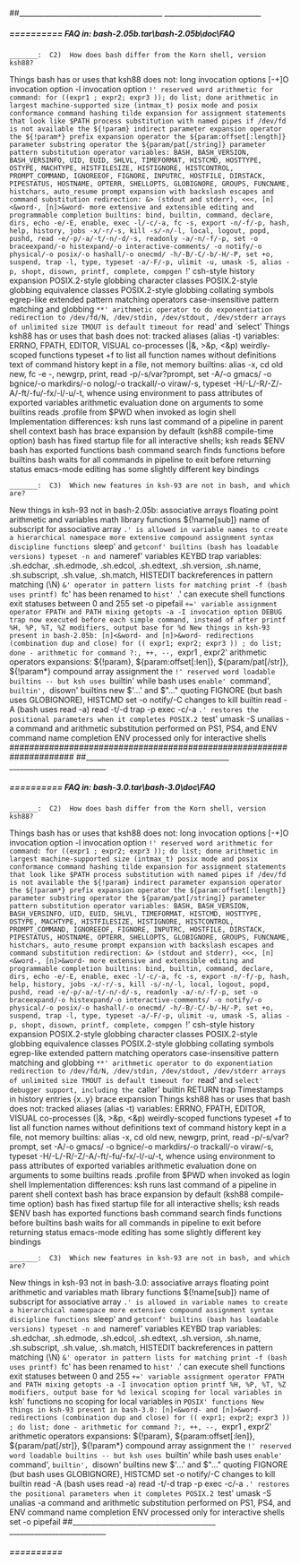 ##________________________________________  ___________________________


#####  ==========  FAQ in:   bash-2.05b.tar\bash-2.05b\doc\FAQ

	_______:  C2)  How does bash differ from the Korn shell, version ksh88?
Things bash has or uses that ksh88 does not:
	long invocation options
	[-+]O invocation option
	-l invocation option
	`!' reserved word
	arithmetic for command: for ((expr1 ; expr2; expr3 )); do list; done
	arithmetic in largest machine-supported size (intmax_t)
	posix mode and posix conformance
	command hashing
	tilde expansion for assignment statements that look like $PATH
	process substitution with named pipes if /dev/fd is not available
	the ${!param} indirect parameter expansion operator
	the ${!param*} prefix expansion operator
	the ${param:offset[:length]} parameter substring operator
	the ${param/pat[/string]} parameter pattern substitution operator
	variables: BASH, BASH_VERSION, BASH_VERSINFO, UID, EUID, SHLVL,
		   TIMEFORMAT, HISTCMD, HOSTTYPE, OSTYPE, MACHTYPE,
		   HISTFILESIZE, HISTIGNORE, HISTCONTROL, PROMPT_COMMAND,
		   IGNOREEOF, FIGNORE, INPUTRC, HOSTFILE, DIRSTACK,
		   PIPESTATUS, HOSTNAME, OPTERR, SHELLOPTS, GLOBIGNORE,
		   GROUPS, FUNCNAME, histchars, auto_resume
	prompt expansion with backslash escapes and command substitution
	redirection: &> (stdout and stderr), <<<, [n]<&word-, [n]>&word-
	more extensive and extensible editing and programmable completion
	builtins: bind, builtin, command, declare, dirs, echo -e/-E, enable,
		  exec -l/-c/-a, fc -s, export -n/-f/-p, hash, help, history,
		  jobs -x/-r/-s, kill -s/-n/-l, local, logout, popd, pushd,
		  read -e/-p/-a/-t/-n/-d/-s, readonly -a/-n/-f/-p,
		  set -o braceexpand/-o histexpand/-o interactive-comments/
		  -o notify/-o physical/-o posix/-o hashall/-o onecmd/
		  -h/-B/-C/-b/-H/-P, set +o, suspend, trap -l, type,
		  typeset -a/-F/-p, ulimit -u, umask -S, alias -p, shopt,
		  disown, printf, complete, compgen
	`!' csh-style history expansion
	POSIX.2-style globbing character classes
	POSIX.2-style globbing equivalence classes
	POSIX.2-style globbing collating symbols
	egrep-like extended pattern matching operators
	case-insensitive pattern matching and globbing
	`**' arithmetic operator to do exponentiation
	redirection to /dev/fd/N, /dev/stdin, /dev/stdout, /dev/stderr
	arrays of unlimited size
	TMOUT is default timeout for `read' and `select'
Things ksh88 has or uses that bash does not:
	tracked aliases (alias -t)
	variables: ERRNO, FPATH, EDITOR, VISUAL
	co-processes (|&, >&p, <&p)
	weirdly-scoped functions
	typeset +f to list all function names without definitions
	text of command history kept in a file, not memory
	builtins: alias -x, cd old new, fc -e -, newgrp, print,
		  read -p/-s/var?prompt, set -A/-o gmacs/
		  -o bgnice/-o markdirs/-o nolog/-o trackall/-o viraw/-s,
		  typeset -H/-L/-R/-Z/-A/-ft/-fu/-fx/-l/-u/-t, whence
	using environment to pass attributes of exported variables
	arithmetic evaluation done on arguments to some builtins
	reads .profile from $PWD when invoked as login shell
Implementation differences:
	ksh runs last command of a pipeline in parent shell context
	bash has brace expansion by default (ksh88 compile-time option)
	bash has fixed startup file for all interactive shells; ksh reads $ENV
	bash has exported functions
	bash command search finds functions before builtins
	bash waits for all commands in pipeline to exit before returning status
	emacs-mode editing has some slightly different key bindings

	_______:  C3)  Which new features in ksh-93 are not in bash, and which are?
New things in ksh-93 not in bash-2.05b:
	associative arrays
	floating point arithmetic and variables
	math library functions
	${!name[sub]} name of subscript for associative array
	`.' is allowed in variable names to create a hierarchical namespace
	more extensive compound assignment syntax
	discipline functions
	`sleep' and `getconf' builtins (bash has loadable versions)
	typeset -n and `nameref' variables
	KEYBD trap
	variables: .sh.edchar, .sh.edmode, .sh.edcol, .sh.edtext, .sh.version,
		   .sh.name, .sh.subscript, .sh.value, .sh.match, HISTEDIT
	backreferences in pattern matching (\N)
	`&' operator in pattern lists for matching
	print -f (bash uses printf)
	`fc' has been renamed to `hist'
	`.' can execute shell functions
	exit statuses between 0 and 255
	set -o pipefail
	`+=' variable assignment operator
	FPATH and PATH mixing
	getopts -a
	-I invocation option
	DEBUG trap now executed before each simple command, instead of after
	printf %H, %P, %T, %Z modifiers, output base for %d
New things in ksh-93 present in bash-2.05b:
	[n]<&word- and [n]>&word- redirections (combination dup and close)
        for (( expr1; expr2; expr3 )) ; do list; done - arithmetic for command
        ?:, ++, --, `expr1 , expr2' arithmetic operators
	expansions: ${!param}, ${param:offset[:len]}, ${param/pat[/str]},
		    ${!param*}
	compound array assignment
	the `!' reserved word
	loadable builtins -- but ksh uses `builtin' while bash uses `enable'
	`command', `builtin', `disown' builtins
	new $'...' and $"..." quoting
	FIGNORE (but bash uses GLOBIGNORE), HISTCMD
	set -o notify/-C
	changes to kill builtin
	read -A (bash uses read -a)
        read -t/-d
	trap -p
	exec -c/-a
	`.' restores the positional parameters when it completes
	POSIX.2 `test'
	umask -S
	unalias -a
	command and arithmetic substitution performed on PS1, PS4, and ENV
	command name completion
	ENV processed only for interactive shells
#####################################################################
##________________________________________  ___________________________


#####  ==========  FAQ in:   bash-3.0.tar\bash-3.0\doc\FAQ

	_______:  C2)  How does bash differ from the Korn shell, version ksh88?
Things bash has or uses that ksh88 does not:
	long invocation options
	[-+]O invocation option
	-l invocation option
	`!' reserved word
	arithmetic for command: for ((expr1 ; expr2; expr3 )); do list; done
	arithmetic in largest machine-supported size (intmax_t)
	posix mode and posix conformance
	command hashing
	tilde expansion for assignment statements that look like $PATH
	process substitution with named pipes if /dev/fd is not available
	the ${!param} indirect parameter expansion operator
	the ${!param*} prefix expansion operator
	the ${param:offset[:length]} parameter substring operator
	the ${param/pat[/string]} parameter pattern substitution operator
	variables: BASH, BASH_VERSION, BASH_VERSINFO, UID, EUID, SHLVL,
		   TIMEFORMAT, HISTCMD, HOSTTYPE, OSTYPE, MACHTYPE,
		   HISTFILESIZE, HISTIGNORE, HISTCONTROL, PROMPT_COMMAND,
		   IGNOREEOF, FIGNORE, INPUTRC, HOSTFILE, DIRSTACK,
		   PIPESTATUS, HOSTNAME, OPTERR, SHELLOPTS, GLOBIGNORE,
		   GROUPS, FUNCNAME, histchars, auto_resume
	prompt expansion with backslash escapes and command substitution
	redirection: &> (stdout and stderr), <<<, [n]<&word-, [n]>&word-
	more extensive and extensible editing and programmable completion
	builtins: bind, builtin, command, declare, dirs, echo -e/-E, enable,
		  exec -l/-c/-a, fc -s, export -n/-f/-p, hash, help, history,
		  jobs -x/-r/-s, kill -s/-n/-l, local, logout, popd, pushd,
		  read -e/-p/-a/-t/-n/-d/-s, readonly -a/-n/-f/-p,
		  set -o braceexpand/-o histexpand/-o interactive-comments/
		  -o notify/-o physical/-o posix/-o hashall/-o onecmd/
		  -h/-B/-C/-b/-H/-P, set +o, suspend, trap -l, type,
		  typeset -a/-F/-p, ulimit -u, umask -S, alias -p, shopt,
		  disown, printf, complete, compgen
	`!' csh-style history expansion
	POSIX.2-style globbing character classes
	POSIX.2-style globbing equivalence classes
	POSIX.2-style globbing collating symbols
	egrep-like extended pattern matching operators
	case-insensitive pattern matching and globbing
	`**' arithmetic operator to do exponentiation
	redirection to /dev/fd/N, /dev/stdin, /dev/stdout, /dev/stderr
	arrays of unlimited size
	TMOUT is default timeout for `read' and `select'
	debugger support, including the `caller' builtin
	RETURN trap
	Timestamps in history entries
	{x..y} brace expansion
Things ksh88 has or uses that bash does not:
	tracked aliases (alias -t)
	variables: ERRNO, FPATH, EDITOR, VISUAL
	co-processes (|&, >&p, <&p)
	weirdly-scoped functions
	typeset +f to list all function names without definitions
	text of command history kept in a file, not memory
	builtins: alias -x, cd old new, newgrp, print,
		  read -p/-s/var?prompt, set -A/-o gmacs/
		  -o bgnice/-o markdirs/-o trackall/-o viraw/-s,
		  typeset -H/-L/-R/-Z/-A/-ft/-fu/-fx/-l/-u/-t, whence
	using environment to pass attributes of exported variables
	arithmetic evaluation done on arguments to some builtins
	reads .profile from $PWD when invoked as login shell
Implementation differences:
	ksh runs last command of a pipeline in parent shell context
	bash has brace expansion by default (ksh88 compile-time option)
	bash has fixed startup file for all interactive shells; ksh reads $ENV
	bash has exported functions
	bash command search finds functions before builtins
	bash waits for all commands in pipeline to exit before returning status
	emacs-mode editing has some slightly different key bindings

	_______:  C3)  Which new features in ksh-93 are not in bash, and which are?
New things in ksh-93 not in bash-3.0:
	associative arrays
	floating point arithmetic and variables
	math library functions
	${!name[sub]} name of subscript for associative array
	`.' is allowed in variable names to create a hierarchical namespace
	more extensive compound assignment syntax
	discipline functions
	`sleep' and `getconf' builtins (bash has loadable versions)
	typeset -n and `nameref' variables
	KEYBD trap
	variables: .sh.edchar, .sh.edmode, .sh.edcol, .sh.edtext, .sh.version,
		   .sh.name, .sh.subscript, .sh.value, .sh.match, HISTEDIT
	backreferences in pattern matching (\N)
	`&' operator in pattern lists for matching
	print -f (bash uses printf)
	`fc' has been renamed to `hist'
	`.' can execute shell functions
	exit statuses between 0 and 255
	`+=' variable assignment operator
	FPATH and PATH mixing
	getopts -a
	-I invocation option
	printf %H, %P, %T, %Z modifiers, output base for %d
	lexical scoping for local variables in `ksh' functions
	no scoping for local variables in `POSIX' functions
New things in ksh-93 present in bash-3.0:
	[n]<&word- and [n]>&word- redirections (combination dup and close)
        for (( expr1; expr2; expr3 )) ; do list; done - arithmetic for command
        ?:, ++, --, `expr1 , expr2' arithmetic operators
	expansions: ${!param}, ${param:offset[:len]}, ${param/pat[/str]},
		    ${!param*}
	compound array assignment
	the `!' reserved word
	loadable builtins -- but ksh uses `builtin' while bash uses `enable'
	`command', `builtin', `disown' builtins
	new $'...' and $"..." quoting
	FIGNORE (but bash uses GLOBIGNORE), HISTCMD
	set -o notify/-C
	changes to kill builtin
	read -A (bash uses read -a)
        read -t/-d
	trap -p
	exec -c/-a
	`.' restores the positional parameters when it completes
	POSIX.2 `test'
	umask -S
	unalias -a
	command and arithmetic substitution performed on PS1, PS4, and ENV
	command name completion
	ENV processed only for interactive shells
	set -o pipefail
##________________________________________  ___________________________


#####  ==========  
